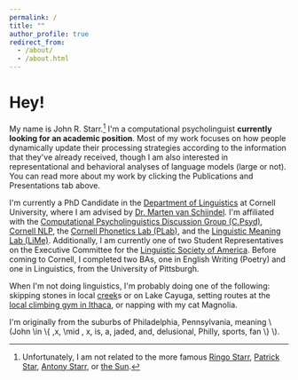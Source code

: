 ```yaml
---
permalink: /
title: ""
author_profile: true
redirect_from: 
  - /about/
  - /about.html
---
```



Hey!
======
My name is John R. Starr.[^1] I'm a computational psycholinguist **currently looking for an academic position**. Most of my work focuses on how people dynamically update their processing strategies according to the information that they've already received, though I am also interested in representational and behavioral analyses of language models (large or not). You can read more about my work by clicking the Publications and Presentations tab above. 

I'm currently a PhD Candidate in the [Department of Linguistics](https://linguistics.cornell.edu/) at Cornell University, where I am advised by [Dr. Marten van Schijndel](https://vansky.github.io/). I'm affiliated with the [Computational Psycholinguistics Discussion Group (C.Psyd)](https://c-psyd.github.io/), [Cornell NLP](https://nlp.cornell.edu/), the [Cornell Phonetics Lab (PLab)](https://conf.ling.cornell.edu/), and the [Linguistic Meaning Lab (LiMe)](https://lime-lab-cornell.github.io/). Additionally, I am currently one of two Student Representatives on the Executive Committee for the [Linguistic Society of America](https://www.lsadc.org/). Before coming to Cornell, I completed two BAs, one in English Writing (Poetry) and one in Linguistics, from the University of Pittsburgh. 

When I'm not doing linguistics, I'm probably doing one of the following: skipping stones in local [creek](https://www.youtube.com/watch?v=wAGi71uHm4g)s or on Lake Cayuga, setting routes at the [local climbing gym in Ithaca](https://www.cayugaclimbs.com/), or napping with my cat Magnolia.

I'm originally from the suburbs of Philadelphia, Pennsylvania, meaning \\(John \in  \\{ \,x\, \mid \, x\, is\, a\, jaded\, and\, delusional\, Philly\, sports\, fan \\} \\).

[^1]: Unfortunately, I am not related to the more famous [Ringo Starr](https://en.wikipedia.org/wiki/Ringo_Starr), [Patrick Star](https://en.wikipedia.org/wiki/Patrick_Star), [Antony Starr](https://en.wikipedia.org/wiki/Antony_Starr), or [the Sun](https://en.wikipedia.org/wiki/Sun).
